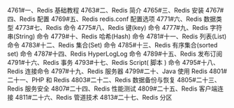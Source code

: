 4761#一、Redis 基础教程
4763#二、Redis 简介
4765#三、Redis 安装
4767#四、Redis 配置
4769#五、Redis redis.conf 配置选项
4771#六、Redis 数据类型
4773#七、Redis 命令
4775#八、Redis 键(key) 命令
4777#九、Redis 字符串(String) 命令
4779#十、Redis 哈希(Hash) 命令
4781#十一、Redis 列表(List) 命令
4783#十二、Redis 集合(Set) 命令
4785#十三、Redis 有序集合(sorted set) 命令
4787#十四、Redis HyperLogLog 命令
4789#十五、Redis 发布订阅
4791#十六、Redis 事务
4793#十七、Redis Script( 脚本 ) 命令
4795#十八、Redis 连接命令
4797#十九、Redis 服务器
4799#二十、Java 使用 Redis
4801#二十一、PHP 和 Redis
4803#二十二、Redis 数据备份与恢复
4805#二十三、Redis 服务安全
4807#二十四、Redis 性能测试
4809#二十五、Redis 客户端连接
4811#二十六、Redis 管道技术
4813#二十七、Redis 分区
